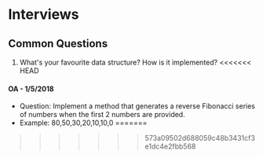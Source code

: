 # Interviews
## Common Questions
1. What's your favourite data structure? How is it implemented?
<<<<<<< HEAD

#### OA - 1/5/2018
- Question: Implement a method that generates a reverse Fibonacci series of numbers when the first 2 numbers are provided.
- Example: 80,50,30,20,10,10,0
=======
>>>>>>> 573a09502d688059c48b3431cf3e1dc4e2fbb568
